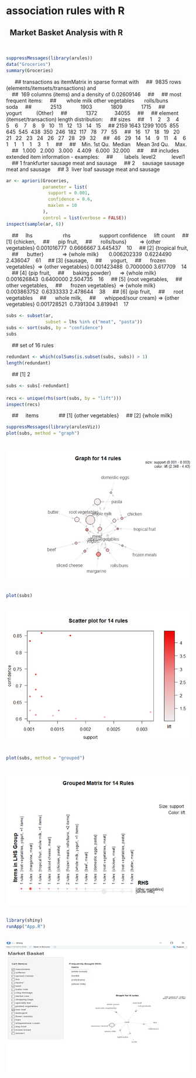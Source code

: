 association rules with R
================
 
Market Basket Analysis with R
-----------------------------
 
``` r
suppressMessages(library(arules))
data("Groceries")
summary(Groceries)
```
 
    ## transactions as itemMatrix in sparse format with
    ##  9835 rows (elements/itemsets/transactions) and  
    ##  169 columns (items) and a density of 0.02609146
    ##
    ## most frequent items:
    ##       whole milk other vegetables       rolls/buns             soda
    ##             2513             1903             1809             1715
    ##           yogurt          (Other)
    ##             1372            34055
    ##
    ## element (itemset/transaction) length distribution:
    ## sizes
    ##    1    2    3    4    5    6    7    8    9   10   11   12   13   14   15
    ## ‪2159 1643 1299 1005‬  855  645  545  438  350  246  182  117   78   77   55
    ##   16   17   18   19   20   21   22   23   24   26   27   28   29   32
    ##   46   29   14   14    9   11    4    6    1    1    1    1    3    1
    ##
    ##    Min. 1st Qu.  Median    Mean 3rd Qu.    Max.
    ##   1.000   2.000   3.000   4.409   6.000  32.000
    ##
    ## includes extended item information - examples:
    ##        labels  level2           level1
    ## 1 frankfurter sausage meat and sausage
    ## 2     sausage sausage meat and sausage
    ## 3  liver loaf sausage meat and sausage
 
``` r
ar <- apriori(Groceries,
              parameter = list(
                support = 0.001,
                confidence = 0.6,
                maxlen = 10
              ),
              control = list(verbose = FALSE))
inspect(sample(ar, 6))
```

    ##     lhs                     rhs                    support confidence     lift count
    ## [1] {chicken,
    ##      pip fruit,
    ##      rolls/buns}         => {other vegetables} 0.001016777  0.6666667 3.445437    10
    ## [2] {tropical fruit,
    ##      butter}             => {whole milk}       0.006202339  0.6224490 2.436047    61
    ## [3] {sausage,
    ##      yogurt,
    ##      frozen vegetables}  => {other vegetables} 0.001423488  0.7000000 3.617709    14
    ## [4] {pip fruit,
    ##      baking powder}      => {whole milk}       0.001626843  0.6400000 2.504735    16
    ## [5] {root vegetables,
    ##      other vegetables,
    ##      frozen vegetables}  => {whole milk}       0.003863752  0.6333333 2.478644    38
    ## [6] {pip fruit,
    ##      root vegetables
    ##      whole milk,
    ##      whipped/sour cream} => {other vegetables} 0.001728521  0.7391304 3.819941    17
 
``` r
subs <- subset(ar,
               subset = lhs %in% c("meat", "pasta"))
subs <- sort(subs, by = "confidence")
subs
```
    ## set of 16 rules
 
``` r
redundant <- which(colSums(is.subset(subs, subs)) > 1)
length(redundant)
```
    ## [1] 2
 
``` r
subs <- subs[-redundant]
              
recs <- unique(rhs(sort(subs, by = "lift")))
inspect(recs)
```
    ##     items         
    ## [1] {other vegetables}
    ## [2] {whole milk}
 
``` r
suppressMessages(library(arulesViz))
plot(subs, method = "graph")
```
 
![](ar_files/figure-markdown_github/subs-1.png)
 
``` r
plot(subs)
```
 
![](ar_files/figure-markdown_github/subs-2.png)
 
``` r
plot(subs, method = "grouped")
```
 
![](ar_files/figure-markdown_github/subs-3.png)
 
``` r
library(shiny)
runApp("App.R")
```
 
![](ar_files/figure-markdown_github/shinyApp.png)
